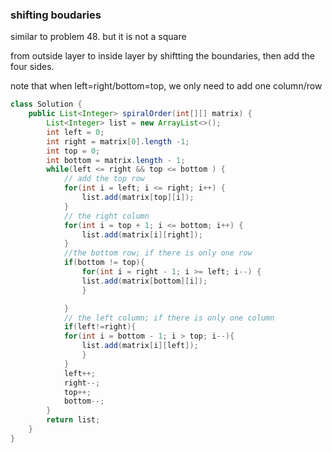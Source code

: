 ### shifting boudaries

similar to problem 48. but it is not a square

from outside layer to inside layer by shiftting the boundaries, then add the four sides.

note that when left=right/bottom=top, we only need to add one column/row

```java
class Solution {
    public List<Integer> spiralOrder(int[][] matrix) {
        List<Integer> list = new ArrayList<>();
        int left = 0;
        int right = matrix[0].length -1;
        int top = 0;
        int bottom = matrix.length - 1;
        while(left <= right && top <= bottom ) {
            // add the top row
            for(int i = left; i <= right; i++) {
                list.add(matrix[top][i]);
            }
            // the right column
            for(int i = top + 1; i <= bottom; i++) {
                list.add(matrix[i][right]);
            }
            //the bottom row; if there is only one row
            if(bottom != top){
                for(int i = right - 1; i >= left; i--) {
                list.add(matrix[bottom][i]);
                }

            }
            // the left column; if there is only one column
            if(left!=right){ 
            for(int i = bottom - 1; i > top; i--){
                list.add(matrix[i][left]);
                }
            }
            left++;
            right--;
            top++;
            bottom--; 
        }
        return list;
    }
}
```

